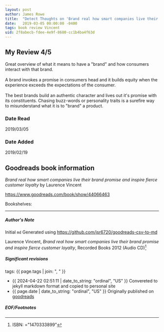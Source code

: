 ```yaml
---
layout: post
author: James Rowe
title:  "Detect Thoughts on 'Brand real how smart companies live their brand promise and inspire fierce customer loyalty'"
date:   2019-03-05 00:00:00 -0400
tags: book review Vincent 
uid: 2f8abecb-fdee-4e9f-8680-cc1b4ba4f63d
---
```


<!-- highly dependent on how you personally use jekyll templates, and how you want this to show up -->
<!-- escape any jekyll keys with double brackets -->

## My Review 4/5

Great overview of what it means to have a "brand" and how consumers interact with that brand.<br/><br/>A brand invokes a promise in consumers head and it builds equity when the experience exceeds the expectations of the consumer.<br/><br/>The best brands build an authentic character and lives out it's promise with its constituents. Chasing buzz-words or personality traits is a surefire way to misunderstand what it is to "brand" a product.

### Date Read
2019/03/05

### Date Added
2019/02/19

## Goodreads book information

*Brand real how smart companies live their brand promise and inspire fierce customer loyalty* by Laurence Vincent

https://www.goodreads.com/book/show/44066463

Bookshelves: 

---

##### Author's Note

Initial `md` Generated using https://github.com/jsr6720/goodreads-csv-to-md

Laurence Vincent, *Brand real how smart companies live their brand promise and inspire fierce customer loyalty*,  Recorded Books 2012 (Audio CD)[^1]

##### Significant revisions

tags: {{ page.tags | join: ", " }} <!-- todo move this somewhere -->

- {{ 2024-04-22 02:51:11 | date_to_string: "ordinal", "US" }} Convereted to jekyll markdown format and copied to personal site
- {{ page.date | date_to_string: "ordinal", "US" }} Originally published on [goodreads](https://www.goodreads.com)

##### EOF/Footnotes

[^1]: ISBN: ="1470333899"